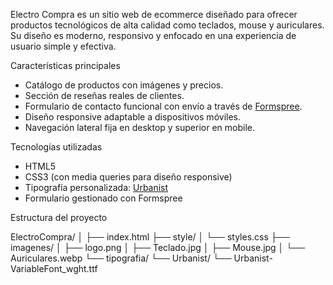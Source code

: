 Electro Compra es un sitio web de ecommerce diseñado para ofrecer productos tecnológicos de alta calidad como teclados, mouse y auriculares. Su diseño es moderno, responsivo y enfocado en una experiencia de usuario simple y efectiva.


Características principales

- Catálogo de productos con imágenes y precios.
- Sección de reseñas reales de clientes.
- Formulario de contacto funcional con envío a través de [Formspree](https://formspree.io/).
- Diseño responsive adaptable a dispositivos móviles.
- Navegación lateral fija en desktop y superior en mobile.

Tecnologías utilizadas

- HTML5
- CSS3 (con media queries para diseño responsive)
- Tipografía personalizada: [Urbanist](https://fonts.google.com/specimen/Urbanist)
- Formulario gestionado con Formspree

Estructura del proyecto

ElectroCompra/
│
├── index.html
├── style/
│ └── styles.css
├── imagenes/
│ ├── logo.png
│ ├── Teclado.jpg
│ ├── Mouse.jpg
│ └── Auriculares.webp
└── tipografia/
└── Urbanist/
└── Urbanist-VariableFont_wght.ttf